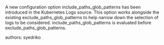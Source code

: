 A new configuration option include_paths_glob_patterns has been introduced in the Kubernetes Logs source. This option works alongside the existing exclude_paths_glob_patterns to help narrow down the selection of logs to be considered. include_paths_glob_patterns is evaluated before exclude_paths_glob_patterns.

authors: syedriko

